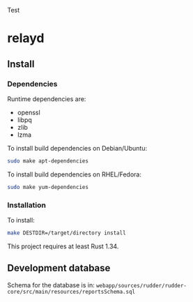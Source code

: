 




Test

# relayd

## Install

### Dependencies

Runtime dependencies are:

* openssl
* libpq
* zlib
* lzma

To install build dependencies on Debian/Ubuntu:

```bash
sudo make apt-dependencies
```

To install build dependencies on RHEL/Fedora:

```bash
sudo make yum-dependencies
```

### Installation

To install:

```bash
make DESTDIR=/target/directory install
```

This project requires at least Rust 1.34.

## Development database

Schema for the database is in: `webapp/sources/rudder/rudder-core/src/main/resources/reportsSchema.sql`

